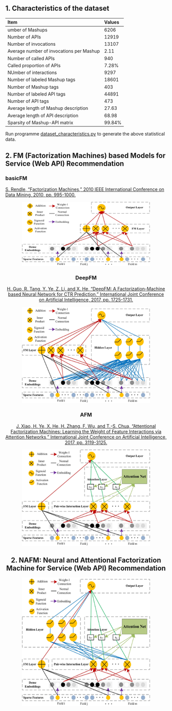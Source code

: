 
## 1. Characteristics of the dataset
Item | Values 
 :- | :-
umber of Mashups | 6206
Number of APIs | 12919
Number of invocations | 13107
Average number of invocations per Mashup | 2.11
Number of called APIs | 940
Called proportion of APIs | 7.28%
NUmber of interactions |  9297
Number of labeled Mashup tags | 18601
Number of Mashup tags | 403
Number of labeled API tags | 44891
Number of API tags | 473
Average length of Mashup description | 27.63
Average length of API description | 68.98
Sparsity of Mashup-API matrix | 99.84%

Run programme [dataset_characteristics.py](dataset_characteristics.py) to generate the above statistical data.

## 2. FM (Factorization Machines) based Models for Service (Web API) Recommendation
### basicFM
[S. Rendle, “Factorization Machines,” 2010 IEEE International Conference on Data Mining, 2010, pp. 995-1000.](references/2010_ICDM_Factorization_Machines.pdf)<div align=center><img width="400" height="200" src="neural_network_architechtures/basicFM.jpg"/>

### DeepFM
[H. Guo, R. Tang, Y. Ye, Z. Li, and X. He, “DeepFM: A Factorization-Machine based Neural Network for CTR Prediction,” International Joint Conference on Artificial Intelligence, 2017, pp. 1725-1731.](references/2017_IJCAI_DeepFM_a_factorization-machine_based_neural_network_for_CTR_prediction.pdf) <div align=center><img width="400" height="300" src="neural_network_architechtures/DeepFM.jpg"/>

### AFM
[J. Xiao, H. Ye, X. He, H. Zhang, F. Wu, and T.-S. Chua, “Attentional Factorization Machines: Learning the Weight of Feature Interactions via Attention Networks,” International Joint Conference on Artificial Intelligence, 2017, pp. 3119-3125.](references/2017_IJCAI_Attentional_factorization_machines_Learning_the_weight_of_feature_interactions_via_attention_networks.pdf)<div align=center><img width="400" height="300" src="neural_network_architechtures/AFM.jpg"/>

## 2. NAFM: Neural and Attentional Factorization Machine for Service (Web API) Recommendation
<div align=center><img width="400" height="400" src="neural_network_architechtures/NAFM.jpg"/>

